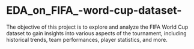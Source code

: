 # EDA_on_FIFA_-word-cup-dataset-
 The objective of this project is to explore and analyze the FIFA World Cup dataset to gain insights into various aspects of the tournament, including historical trends, team performances, player statistics, and more.

